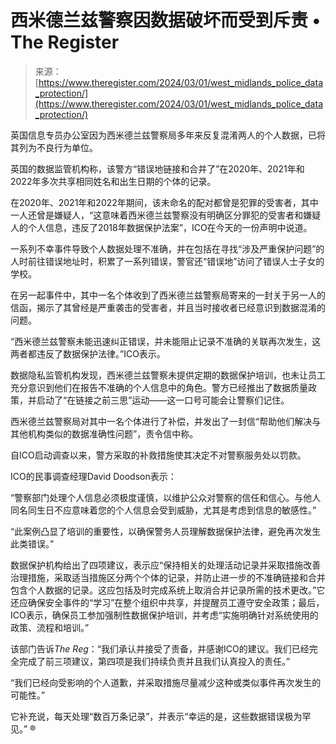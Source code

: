 <!--yml

category: 未分类

date: 2024-05-27 14:33:09

-->

# 西米德兰兹警察因数据破坏而受到斥责 • The Register

> 来源：[https://www.theregister.com/2024/03/01/west_midlands_police_data_protection/](https://www.theregister.com/2024/03/01/west_midlands_police_data_protection/)

英国信息专员办公室因为西米德兰兹警察局多年来反复混淆两人的个人数据，已将其列为不良行为单位。

英国的数据监管机构称，该警方“错误地链接和合并了”在2020年、2021年和2022年多次共享相同姓名和出生日期的个体的记录。

在2020年、2021年和2022年期间，该未命名的配对都曾是犯罪的受害者，其中一人还曾是嫌疑人，“这意味着西米德兰兹警察没有明确区分罪犯的受害者和嫌疑人的个人信息，违反了2018年数据保护法案”，ICO在今天的一份声明中说道。

一系列不幸事件导致个人数据处理不准确，并在包括在寻找“涉及严重保护问题”的人时前往错误地址时，积累了一系列错误，警官还“错误地”访问了错误人士子女的学校。

在另一起事件中，其中一名个体收到了西米德兰兹警察局寄来的一封关于另一人的信函，揭示了其曾经是严重袭击的受害者，并且当时接收者已经意识到数据混淆的问题。

“西米德兰兹警察未能迅速纠正错误，并未能阻止记录不准确的关联再次发生，这两者都违反了数据保护法律。”ICO表示。

数据隐私监管机构发现，西米德兰兹警察未提供定期的数据保护培训，也未让员工充分意识到他们在报告不准确的个人信息中的角色。警方已经推出了数据质量政策，并启动了“在链接之前三思”运动——这一口号可能会让警察们记住。

西米德兰兹警察局对其中一名个体进行了补偿，并发出了一封信“帮助他们解决与其他机构类似的数据准确性问题”，责令信中称。

自ICO启动调查以来，警方采取的补救措施使其决定不对警察服务处以罚款。

ICO的民事调查经理David Doodson表示：

“警察部门处理个人信息必须极度谨慎，以维护公众对警察的信任和信心。与他人同名同生日不应意味着您的个人信息会受到威胁，尤其是考虑到信息的敏感性。”

“此案例凸显了培训的重要性，以确保警务人员理解数据保护法律，避免再次发生此类错误。”

数据保护机构给出了四项建议，表示应“保持相关的处理活动记录并采取措施改善治理措施，采取适当措施区分两个个体的记录，并防止进一步的不准确链接和合并包含个人数据的记录。这应包括及时完成系统上取消合并记录所需的技术更改。”它还应确保安全事件的“学习”在整个组织中共享，并提醒员工遵守安全政策；最后，ICO表示，确保员工参加强制性数据保护培训，并考虑“实施明确针对系统使用的政策、流程和培训。”

该部门告诉*The Reg*：“我们承认并接受了责备，并感谢ICO的建议。我们已经完全完成了前三项建议，第四项是我们持续负责并且我们认真投入的责任。”

“我们已经向受影响的个人道歉，并采取措施尽量减少这种或类似事件再次发生的可能性。”

它补充说，每天处理“数百万条记录”，并表示“幸运的是，这些数据错误极为罕见。” ®
